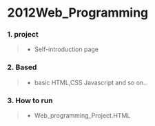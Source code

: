 # 2012Web_Programming

### 1. project
> * Self-introduction page

### 2. Based
>  * basic HTML,CSS Javascript and so on..

### 3. How to run
>  * Web_programming_Project.HTML
